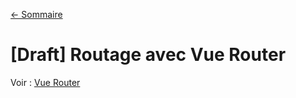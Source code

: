 [← Sommaire](0-index.md)

# [Draft] Routage avec Vue Router

Voir : [Vue Router](https://router.vuejs.org/)
